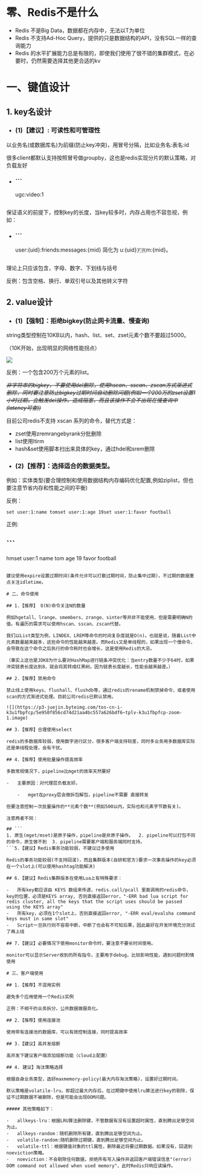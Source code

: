 # 零、Redis不是什么

-   Redis 不是Big Data，数据都在内存中，无法以T为单位
-   Redis 不支持Ad-Hoc Query，提供的只是数据结构的API，没有SQL一样的查询能力
-   Redis 的水平扩展能力总是有限的，即使我们使用了很不错的集群模式，在必要时，仍然需要选择其他更合适的kv

# 一、键值设计

## 1. key名设计

-   ### (1)【建议】: 可读性和可管理性

以业务名(或数据库名)为前缀(防止key冲突)，用冒号分隔，比如业务名:表名:id

很多client都默认支持按照冒号做groupby，这也是redis实现分片的默认策略，对负载友好

-   ### ```
    ugc:video:1 
    ```(2)【建议】：简洁性

保证语义的前提下，控制key的长度，当key较多时，内存占用也不容忽视，例如：

-   ### ```
    user:{uid}:friends:messages:{mid}  简化为  u:{uid}:fr:m:{mid}。 
    ```(3)【强制】：不要包含特殊字符

理论上只应该包含，字母、数字、下划线与括号

反例：包含空格、换行、单双引号以及其他转义字符

## 2. value设计

-   ### (1)【强制】：拒绝bigkey(防止网卡流量、慢查询)

string类型控制在10KB以内，hash、list、set、zset元素个数不要超过5000。

（10K开始，出现明显的网络性能拐点）

![](https://p3-juejin.byteimg.com/tos-cn-i-k3u1fbpfcp/ace44c9cb5864170af4e72ccb1609760~tplv-k3u1fbpfcp-zoom-1.image)

反例：一个包含200万个元素的list。

~~*非字符串的bigkey，不要使用del删除，使用*~~~~*hscan、sscan、zscan*~~~~*方式渐进式删除，同时要注意防止bigkey过期时间自动删除问题(例如一个200万的zset设置1小时过期，会触发del操作，造成阻塞，而且该操作不会不出现在慢查询中(latency可查))*~~

目前公司redis不支持 xscan 系列的命令，替代方式是：

-   zset使用zremrangebyrank分批删除
-   list使用ltirm
-   hash&set使用脚本扫出来具体的key，通过hdel和srem删除

<!---->

-   ### (2)【推荐】：选择适合的数据类型。

例如：实体类型(要合理控制和使用数据结构内存编码优化配置,例如ziplist，但也要注意节省内存和性能之间的平衡)

反例：

```
set user:1:name tomset user:1:age 19set user:1:favor football
```

正例:

## ```
hmset user:1 name tom age 19 favor football 
```3.【推荐】控制key的生命周期，redis不是垃圾桶。

建议使用expire设置过期时间(条件允许可以打散过期时间，防止集中过期)，不过期的数据重点关注idletime。

# 二、命令使用

## 1.【推荐】 O(N)命令关注N的数量

例如hgetall、lrange、smembers、zrange、sinter等并非不能使用，但是需要明确N的值。有遍历的需求可以使用hscan、sscan、zscan代替。

我们以List类型为例，LINDEX、LREM等命令的时间复杂度就是O(n)。也就是说，随着List中元素数量越来越多，这些命令的性能越来越差。而Redis又是单线程的，如果出现一个慢命令，会导致在这个命令之后执行的命令耗时也会增长，这是使用Redis的大忌。

（事实上这也是JDK8为什么要对HashMap进行链条冲突优化：当entry数量不少于64时，如果冲突链表长度达到8，就会将其转成红黑树。因为链表长度越长，性能会越来越差。）

## 2.【推荐】禁用命令

禁止线上使用keys、flushall、flushdb等，通过redis的rename机制禁掉命令，或者使用scan的方式渐进式处理。目前公司redis已默认禁用。

![](https://p3-juejin.byteimg.com/tos-cn-i-k3u1fbpfcp/5e950f856cd74d21aa4bc557a626bdf6~tplv-k3u1fbpfcp-zoom-1.image)

## 3.【推荐】合理使用select

redis的多数据库较弱，使用数字进行区分，很多客户端支持较差，同时多业务用多数据库实际还是单线程处理，会有干扰。

## 4.【推荐】使用批量操作提高效率

多数常规情况下，pipeline比mget的效率天然要好

-   主要原因：对代理层负载友好。

    -   mget在proxy层会做拆包解包，pipeline不需要 直接转发

但要注意控制一次批量操作的**元素个数**(例如500以内，实际也和元素字节数有关)。

注意两者不同：

## ```
1. 原生(mget/mset)是原子操作，pipeline是非原子操作。  2. pipeline可以打包不同的命令，原生做不到  3. pipeline需要客户端和服务端同时支持。 
```5.【建议】Redis事务功能较弱，不建议过多使用

Redis的事务功能较弱(不支持回滚)，而且集群版本(自研和官方)要求一次事务操作的key必须在一个slot上(可以使用hashtag功能解决)

## 6.【建议】Redis集群版本在使用Lua上有特殊要求：

-   所有key都应该由 KEYS 数组来传递，redis.call/pcall 里面调用的redis命令，key的位置，必须是KEYS array, 否则直接返回error，"-ERR bad lua script for redis cluster, all the keys that the script uses should be passed using the KEYS array"
-   所有key，必须在1个slot上，否则直接返回error, "-ERR eval/evalsha command keys must in same slot"
-   Script一旦执行则不容易中断，中断了也会有不可知后果，因此最好在开发环境充分测试了再上线

## 7.【建议】必要情况下使用monitor命令时，要注意不要长时间使用。

monitor可以显示Server收到的所有指令，主要用于debug，比较影响性能，遇到问题时酌情使用

# 三、客户端使用

## 1.【推荐】不混用实例

避免多个应用使用一个Redis实例

正例：不相干的业务拆分，公共数据做服务化。

## 2.【推荐】使用连接池

使用带有连接池的数据库，可以有效控制连接，同时提高效率

## 3.【建议】高并发熔断

高并发下建议客户端添加熔断功能（cloud上配置）

## 4. 建议】淘汰策略选择

根据自身业务类型，选好maxmemory-policy(最大内存淘汰策略)，设置好过期时间。

默认策略是volatile-lru，即超过最大内存后，在过期键中使用lru算法进行key的剔除，保证不过期数据不被删除，但是可能会出现OOM问题。

##### 其他策略如下：

-   allkeys-lru：根据LRU算法删除键，不管数据有没有设置超时属性，直到腾出足够空间为止。
-   allkeys-random：随机删除所有键，直到腾出足够空间为止。
-   volatile-random:随机删除过期键，直到腾出足够空间为止。
-   volatile-ttl：根据键值对象的ttl属性，删除最近将要过期数据。如果没有，回退到noeviction策略。
-   noeviction：不会剔除任何数据，拒绝所有写入操作并返回客户端错误信息"(error) OOM command not allowed when used memory"，此时Redis只响应读操作。